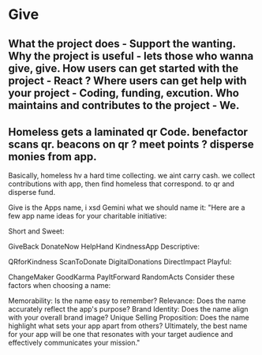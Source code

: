 # Give
What the project does - Support the wanting. 
Why the project is useful - lets those who wanna give, give. 
How users can get started with the project - React ?
Where users can get help with your project - Coding, funding, excution.
Who maintains and contributes to the project - We.
-----------------------------------------------------------
Homeless gets a laminated qr Code. benefactor scans qr. 
beacons on qr ? meet points ? disperse monies from app.
------------------------------------------------------------
Basically, homeless hv a hard time collecting. we aint carry cash.
we collect contributions with app,
then find homeless that correspond. to qr and disperse fund.  

Give is the Apps name, 
i xsd Gemini what we should name it:
"Here are a few app name ideas for your charitable initiative:

Short and Sweet:

GiveBack
DonateNow
HelpHand
KindnessApp
Descriptive:

QRforKindness
ScanToDonate
DigitalDonations
DirectImpact
Playful:

ChangeMaker
GoodKarma
PayItForward
RandomActs
Consider these factors when choosing a name:

Memorability: Is the name easy to remember?
Relevance: Does the name accurately reflect the app's purpose?
Brand Identity: Does the name align with your overall brand image?
Unique Selling Proposition: Does the name highlight what sets your app apart from others?
Ultimately, the best name for your app will be one that resonates with your target audience and effectively communicates your mission."









